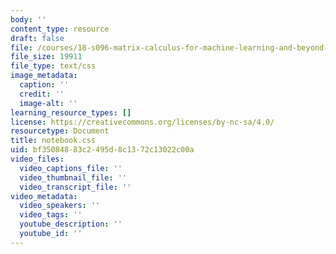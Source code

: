 ```yaml
---
body: ''
content_type: resource
draft: false
file: /courses/18-s096-matrix-calculus-for-machine-learning-and-beyond-january-iap-2022/notebook.css
file_size: 19911
file_type: text/css
image_metadata:
  caption: ''
  credit: ''
  image-alt: ''
learning_resource_types: []
license: https://creativecommons.org/licenses/by-nc-sa/4.0/
resourcetype: Document
title: notebook.css
uid: bf350848-83c2-495d-8c13-72c13022c00a
video_files:
  video_captions_file: ''
  video_thumbnail_file: ''
  video_transcript_file: ''
video_metadata:
  video_speakers: ''
  video_tags: ''
  youtube_description: ''
  youtube_id: ''
---
```

